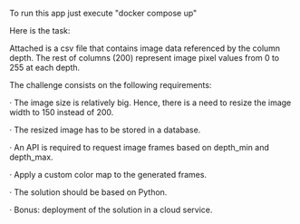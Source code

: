To run this app just execute "docker compose up"

Here is the task:

Attached is a csv file that contains image data referenced by the column depth. The rest of columns (200) represent image pixel values from 0 to 255 at each depth.

The challenge consists on the following requirements:

·       The image size is relatively big. Hence, there is a need to resize the image width to 150 instead of 200.

·       The resized image has to be stored in a database.

·       An API is required to request image frames based on depth_min and depth_max.  

·       Apply a custom color map to the generated frames.

·       The solution should be based on Python.

·       Bonus: deployment of the solution in a cloud service.
